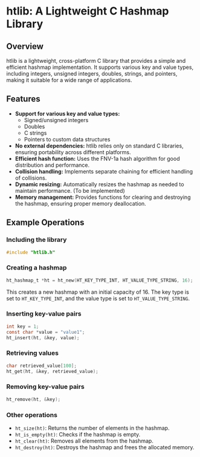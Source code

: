 # htlib: A Lightweight C Hashmap Library

## Overview
htlib is a lightweight, cross-platform C library that provides a simple and efficient hashmap implementation. It supports various key and value types, including integers, unsigned integers, doubles, strings, and pointers, making it suitable for a wide range of applications.

## Features
*   **Support for various key and value types:**
    *   Signed/unsigned integers
    *   Doubles
    *   C strings
    *   Pointers to custom data structures
*   **No external dependencies:** htlib relies only on standard C libraries, ensuring portability across different platforms.
*   **Efficient hash function:** Uses the FNV-1a hash algorithm for good distribution and performance.
*   **Collision handling:** Implements separate chaining for efficient handling of collisions.
*   **Dynamic resizing:** Automatically resizes the hashmap as needed to maintain performance. (To be implemented)
*   **Memory management:** Provides functions for clearing and destroying the hashmap, ensuring proper memory deallocation.

## Example Operations
### Including the library
```c
#include "htlib.h"
```

### Creating a hashmap
```c
ht_hashmap_t *ht = ht_new(HT_KEY_TYPE_INT, HT_VALUE_TYPE_STRING, 16);
```

This creates a new hashmap with an initial capacity of 16. The key type is set to `HT_KEY_TYPE_INT`, and the value type is set to `HT_VALUE_TYPE_STRING`.

### Inserting key-value pairs
```c
int key = 1;
const char *value = "value1";
ht_insert(ht, &key, value);
```

### Retrieving values
```c
char retrieved_value[100];
ht_get(ht, &key, retrieved_value);
```

### Removing key-value pairs
```c
ht_remove(ht, &key);
```

### Other operations
* `ht_size(ht)`: Returns the number of elements in the hashmap.
* `ht_is_empty(ht)`: Checks if the hashmap is empty.
* `ht_clear(ht)`: Removes all elements from the hashmap.
* `ht_destroy(ht)`: Destroys the hashmap and frees the allocated memory.